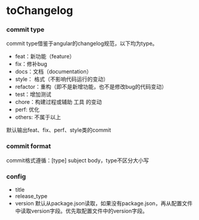 # toChangelog
### commit type
commit type借鉴于angular的changelog规范，以下均为type。
* feat：新功能（feature）
* fix：修补bug
* docs：文档（documentation）
* style： 格式（不影响代码运行的变动）
* refactor：重构（即不是新增功能，也不是修改bug的代码变动）
* test：增加测试
* chore：构建过程或辅助 工具 的变动
* perf: 优化
* others: 不属于以上

默认输出feat、fix、perf、style类的commit

### commit format
commit格式遵循：[type] subject body，type不区分大小写

### config
* title
* release_type
* version 默认从package.json读取，如果没有package.json，再从配置文件中读取version字段。优先取配置文件中的version字段。